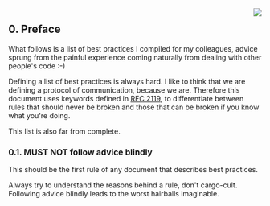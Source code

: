 <img src="https://raw.githubusercontent.com/monifu/scala-best-practices/master/assets/scala-logo-256.png"  align="right" style="z-index:1000" />

## 0. Preface

What follows is a list of best practices I compiled for my colleagues,
advice sprung from the painful experience coming naturally from
dealing with other people's code :-)

Defining a list of best practices is always hard. I like to think that
we are defining a protocol of communication, because we are. Therefore
this document uses keywords defined in
[RFC 2119](https://www.ietf.org/rfc/rfc2119.txt), to differentiate
between rules that should never be broken and those that can be broken
if you know what you're doing.

This list is also far from complete.

### 0.1. MUST NOT follow advice blindly

This should be the first rule of any document that describes best
practices.

Always try to understand the reasons behind a rule, don't
cargo-cult. Following advice blindly leads to the worst hairballs
imaginable.
